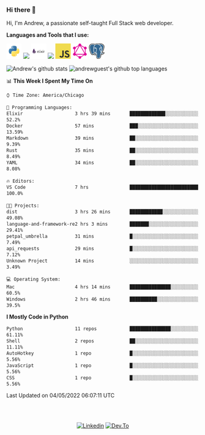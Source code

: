 ### Hi there 👋

Hi, I'm Andrew, a passionate self-taught Full Stack web developer.

**Languages and Tools that I use:**  

<code><img height="40" src="https://raw.githubusercontent.com/github/explore/80688e429a7d4ef2fca1e82350fe8e3517d3494d/topics/python/python.png"></code>
<code><img height="40" src="https://fastapi.tiangolo.com/img/logo-margin/logo-teal.png"></code>
<code><img height="40" src="https://raw.githubusercontent.com/github/explore/d106aa3f6fa091ab80ab5c8cf0d931baff3caaea/topics/elixir/elixir.png"></code>
<code><img height="40" src="https://img.stackshare.io/service/3262/-s9uoLIN.png"></code>
<code><img height="40" src="https://raw.githubusercontent.com/github/explore/80688e429a7d4ef2fca1e82350fe8e3517d3494d/topics/javascript/javascript.png"></code>
<code><img height="40" src="https://raw.githubusercontent.com/github/explore/5c058a388828bb5fde0bcafd4bc867b5bb3f26f3/topics/graphql/graphql.png"></code>
<code><img height="40" src="https://raw.githubusercontent.com/github/explore/80688e429a7d4ef2fca1e82350fe8e3517d3494d/topics/postgresql/postgresql.png"></code>

![Andrew's github stats](https://github-readme-stats.vercel.app/api?username=andrewguest&show_icons=true&theme=vue-dark&count_private=true)
<img height="180em" src="https://github-readme-stats.vercel.app/api/top-langs/?username=andrewguest&theme=vue-dark&layout=compact" alt="andrewguest's github top languages" />

<!--START_SECTION:waka-->
📊 **This Week I Spent My Time On** 

```text
⌚︎ Time Zone: America/Chicago

💬 Programming Languages: 
Elixir                   3 hrs 39 mins       █████████████░░░░░░░░░░░░   52.2% 
Docker                   57 mins             ███░░░░░░░░░░░░░░░░░░░░░░   13.59% 
Markdown                 39 mins             ██░░░░░░░░░░░░░░░░░░░░░░░   9.39% 
Rust                     35 mins             ██░░░░░░░░░░░░░░░░░░░░░░░   8.49% 
YAML                     34 mins             ██░░░░░░░░░░░░░░░░░░░░░░░   8.08%

🔥 Editors: 
VS Code                  7 hrs               █████████████████████████   100.0%

🐱‍💻 Projects: 
dist                     3 hrs 26 mins       ████████████░░░░░░░░░░░░░   49.08% 
language-and-framework-re2 hrs 3 mins        ███████░░░░░░░░░░░░░░░░░░   29.41% 
petpal_umbrella          31 mins             █░░░░░░░░░░░░░░░░░░░░░░░░   7.49% 
api_requests             29 mins             █░░░░░░░░░░░░░░░░░░░░░░░░   7.12% 
Unknown Project          14 mins             ░░░░░░░░░░░░░░░░░░░░░░░░░   3.49%

💻 Operating System: 
Mac                      4 hrs 14 mins       ███████████████░░░░░░░░░░   60.5% 
Windows                  2 hrs 46 mins       ██████████░░░░░░░░░░░░░░░   39.5%

```

**I Mostly Code in Python** 

```text
Python                   11 repos            ███████████████░░░░░░░░░░   61.11% 
Shell                    2 repos             ██░░░░░░░░░░░░░░░░░░░░░░░   11.11% 
AutoHotkey               1 repo              █░░░░░░░░░░░░░░░░░░░░░░░░   5.56% 
JavaScript               1 repo              █░░░░░░░░░░░░░░░░░░░░░░░░   5.56% 
CSS                      1 repo              █░░░░░░░░░░░░░░░░░░░░░░░░   5.56%

```



 Last Updated on 04/05/2022 06:07:11 UTC
<!--END_SECTION:waka-->

<br><br>
<p align="center">
   <a href="https://www.linkedin.com/in/andrew-guest-a891759a" target="_blank"><img src="https://img.shields.io/badge/LinkedIn-0077B5?style=for-the-badge&logo=linkedin&logoColor=white" alt="Linkedin"></a>
  <a href="https://dev.to/aguest" target="_blank"><img src="https://img.shields.io/badge/Dev.to-0A0A0A?style=for-the-badge&logo=dev%2Eto&logoColor=white" alt="Dev.To"></a>
</p>
